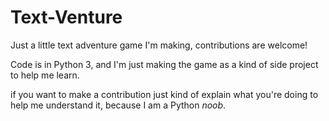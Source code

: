# Text-Venture
Just a little text adventure game I'm making, contributions are welcome!

Code is in Python 3, and I'm just making the game as a kind of side project to help me learn.

if you want to make a contribution just kind of explain what you're doing to help me understand it, because I am a Python *noob*.
